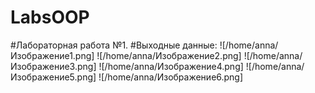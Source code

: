 # LabsOOP
#Лабораторная работа №1.
#Выходные данные:
![/home/anna/Изображение1.png]
![/home/anna/Изображение2.png]
![/home/anna/Изображение3.png]
![/home/anna/Изображение4.png]
![/home/anna/Изображение5.png]
![/home/anna/Изображение6.png]
